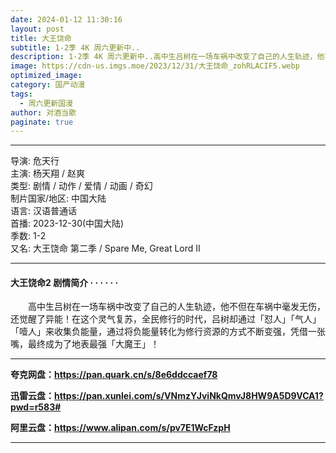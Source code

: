 ```yaml
---
date: 2024-01-12 11:30:16
layout: post
title: 大王饶命
subtitle: 1-2季 4K 周六更新中..
description: 1-2季 4K 周六更新中..高中生吕树在一场车祸中改变了自己的人生轨迹，他不但在车祸中毫发无伤，还觉醒了异能！这个灵气复苏，全民修行的时代，吕树却通过「怼人」「气人」「噎人」来收集负能量，将负能量转化为修行资源的方式不断变强...
image: https://cdn-us.imgs.moe/2023/12/31/大王饶命_zohRLACIF5.webp
optimized_image: 
category: 国产动漫
tags:
  - 周六更新国漫
author: 对酒当歌
paginate: true
---
```


---

导演: 危天行  
主演: 杨天翔 / 赵爽  
类型: 剧情 / 动作 / 爱情 / 动画 / 奇幻  
制片国家/地区: 中国大陆  
语言: 汉语普通话  
首播: 2023-12-30(中国大陆)  
季数: 1-2  
又名: 大王饶命 第二季 / Spare Me, Great Lord Ⅱ  

---

#### 大王饶命2 剧情简介 · · · · · ·

　　高中生吕树在一场车祸中改变了自己的人生轨迹，他不但在车祸中毫发无伤，还觉醒了异能！在这个灵气复苏，全民修行的时代，吕树却通过「怼人」「气人」「噎人」来收集负能量，通过将负能量转化为修行资源的方式不断变强，凭借一张嘴，最终成为了地表最强「大魔王」！

---

**夸克网盘：<https://pan.quark.cn/s/8e6ddccaef78>**

**迅雷云盘：<https://pan.xunlei.com/s/VNmzYJviNkQmvJ8HW9A5D9VCA1?pwd=r583#>**

**阿里云盘：<https://www.alipan.com/s/pv7E1WcFzpH>**

---
